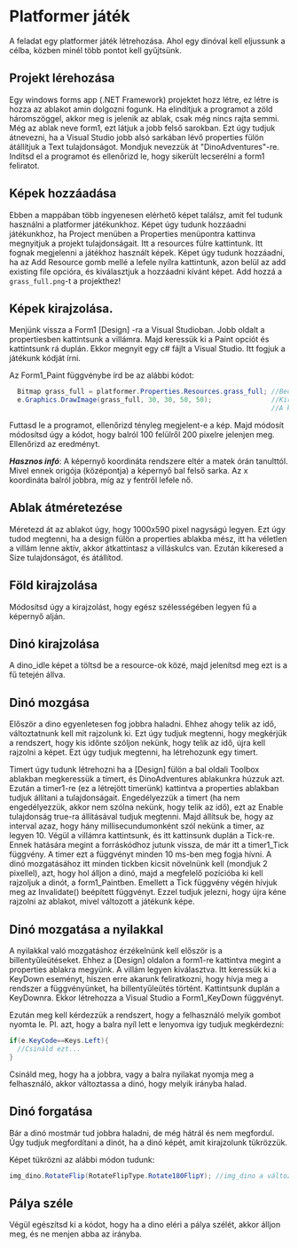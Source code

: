 # Platformer játék

A feladat egy platformer játék létrehozása. Ahol egy dinóval kell eljussunk a célba, közben minél több pontot kell gyűjtsünk.

## Projekt lérehozása

Egy windows forms app (.NET Framework) projektet hozz létre, ez létre is hozza az ablakot amin dolgozni fogunk.
Ha elindítjuk a programot a zöld háromszöggel, akkor meg is jelenik az ablak, csak még nincs rajta semmi.
Még az ablak neve form1, ezt látjuk a jobb felső sarokban. Ezt úgy tudjuk átnevezni, ha a Visual Studio jobb alsó sarkában lévő properties fülön átállítjuk a Text tulajdonságot.
Mondjuk nevezzük át "DinoAdventures"-re. Indítsd el a programot és ellenőrizd le, hogy sikerült lecserélni a form1 feliratot.

## Képek hozzáadása

Ebben a mappában több ingyenesen elérhető képet találsz, amit fel tudunk használni a platformer játékunkhoz. Képet úgy tudunk hozzáadni játékunkhoz, ha Project menüben a Properties 
menüpontra kattinva megnyitjuk a projekt tulajdonságait. Itt a resources fülre kattintunk.
Itt fognak megjelenni a játékhoz használt képek. Képet úgy tudunk hozzáadni, ha az Add Resource gomb mellé a lefele nyílra kattintunk, azon belül az add existing file opcióra, és kiválasztjuk a hozzáadni kívánt képet.
Add hozzá a `grass_full.png`-t a projekthez!

## Képek kirajzolása.

Menjünk vissza a Form1 [Design] -ra a Visual Studioban. Jobb oldalt a propertiesben kattintsunk a villámra. Majd keressük ki a Paint opciót és kattintsunk rá duplán. Ekkor megnyit egy c# fájlt
a Visual Studio. Itt fogjuk a játékunk kódját írni.

Az Form1_Paint függvénybe írd be az alábbi kódot:

```cs
  Bitmap grass_full = platformer.Properties.Resources.grass_full; //Beolvassuk a Resource-ba betett képünket a grass_full változóba
  e.Graphics.DrawImage(grass_full, 30, 30, 50, 50);               //Kirajzoljuk a képet a balról 30 és felülről 30 pixelre.
                                                                  //A képet kirajzolás előtt 50x50 pixelre méretezzük át.
```
Futtasd le a programot, ellenőrizd tényleg megjelent-e a kép. Majd módosít módosítsd úgy a kódot, hogy balról 100 felülről 200 pixelre jelenjen meg. Ellenőrizd az eredményt.

___Hasznos infó___: A képernyő koordináta rendszere eltér a matek órán tanulttól. Mivel ennek origója (középontja) a képernyő bal felső sarka. Az x koordináta balról jobbra, míg az y fentről lefele nő.

## Ablak átméretezése

Méretezd át az ablakot úgy, hogy 1000x590 pixel nagyságú legyen.
Ezt úgy tudod megtenni, ha a design fülön a properties ablakba mész, itt ha véletlen a villám lenne aktív, akkor átkattintasz a villáskulcs van. Ezután kikeresed a Size tulajdonságot, és átállítod.

## Föld kirajzolása

Módosítsd úgy a kirajzolást, hogy egész szélességében legyen fű a képernyő alján.

## Dinó kirajzolása

A dino_idle képet a töltsd be a resource-ok közé, majd jelenítsd meg ezt is a fű tetején állva.

## Dinó mozgása

Először a dino egyenletesen fog jobbra haladni. Ehhez ahogy telik az idő, változtatnunk kell mit rajzolunk ki. Ezt úgy tudjuk megtenni, hogy megkérjük a rendszert, hogy kis időnte szóljon nekünk,
hogy telik az idő, újra kell rajzolni a képet. Ezt úgy tudjuk megtenni, ha létrehozunk egy timert.

Timert úgy tudunk létrehozni ha a [Design] fülön a bal oldali Toolbox ablakban megkeressük a timert, és DinoAdventures ablakunkra húzzuk azt. Ezután a timer1-re (ez a létrejött timerünk)
kattintva a properties ablakban tudjuk állítani a tulajdonságait. Engedélyezzük a timert (ha nem engedélyezzük, akkor nem szólna nekünk, hogy telik az idő), ezt az Enable tulajdonság true-ra állításával tudjuk megtenni.
Majd állítsuk be, hogy az interval azaz, hogy hány millisecundumonként szól nekünk a timer, az legyen 10. Végül a villámra kattintsunk, és itt kattinsunk duplán a Tick-re.
Ennek hatására megint a forráskódhoz jutunk vissza, de már itt a timer1_Tick függvény. A timer ezt a függvényt minden 10 ms-ben meg fogja hívni.
A dinó mozgatásához itt minden tickben kicsit növelnünk kell (mondjuk 2 pixellel), azt, hogy hol álljon a dinó, majd a megfelelő pozícióba ki kell rajzoljuk a dinót, a form1_Paintben.
Emellett a Tick függvény végén hívjuk meg az Invalidate() beépített függvényt. Ezzel tudjuk jelezni, hogy újra kéne rajzolni az ablakot, mivel változott a játékunk képe.

## Dinó mozgatása a nyilakkal

A nyilakkal való mozgatáshoz érzékelnünk kell először is a billentyűleütéseket. Ehhez a [Design] oldalon a form1-re kattintva megint a properties ablakra megyünk. A villám legyen kiválasztva.
Itt keressük ki a KeyDown eseményt, hiszen erre akarunk feliratkozni, hogy hívja meg a rendszer a függvényünket, ha billentyűleütés történt. Kattintsunk duplán a KeyDownra. Ekkor létrehozza a Visual Studio a Form1_KeyDown függvényt.

Ezután meg kell kérdezzük a rendszert, hogy a felhasználó melyik gombot nyomta le. Pl. azt, hogy a balra nyíl lett e lenyomva így tudjuk megkérdezni:
```cs
if(e.KeyCode==Keys.Left){
  //Csináld ezt...
}
```

Csináld meg, hogy ha a jobbra, vagy a balra nyilakat nyomja meg a felhasználó, akkor változtassa a dinó, hogy melyik irányba halad.

## Dinó forgatása

Bár a dinó mostmár tud jobbra haladni, de még hátrál és nem megfordul. Úgy tudjuk megfordítani a dinót, ha a dinó képét, amit kirajzolunk tükrözzük.

Képet tükrözni az alábbi módon tudunk:

```cs
img_dino.RotateFlip(RotateFlipType.Rotate180FlipY); //img_dino a változó, amibe a dinó képét betöltöttük
```

## Pálya széle

Végül egészítsd ki a kódot, hogy ha a dino eléri a pálya szélét, akkor álljon meg, és ne menjen abba az irányba.
